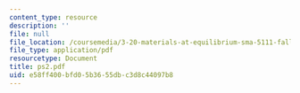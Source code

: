 ```yaml
---
content_type: resource
description: ''
file: null
file_location: /coursemedia/3-20-materials-at-equilibrium-sma-5111-fall-2003/e58ff400bfd05b3655dbc3d8c44097b8_ps2.pdf
file_type: application/pdf
resourcetype: Document
title: ps2.pdf
uid: e58ff400-bfd0-5b36-55db-c3d8c44097b8
---
```

